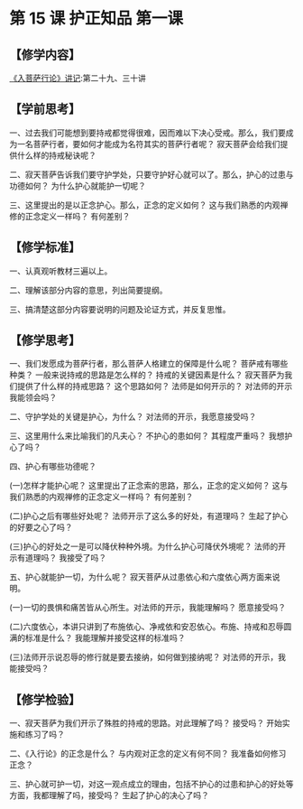 
# 第 15 课 护正知品 第一课

## 【修学内容】

[《入菩萨行论》讲记](text):第二十九、三十讲

## 【学前思考】

一、过去我们可能想到要持戒都觉得很难，因而难以下决心受戒。那么，我们要成为一名菩萨行者，要如何才能成为名符其实的菩萨行者呢？
寂天菩萨会给我们提供什么样的持戒秘诀呢？

二、寂天菩萨告诉我们要守护学处，只要守护好心就可以了。那么，护心的过患与功德如何？
为什么护心就能护一切呢？

三、这里提出的是以正念护心。那么，正念的定义如何？
这与我们熟悉的内观禅修的正念定义一样吗？
有何差别？

## 【修学标准】

一、认真观听教材三遍以上。

二、理解该部分内容的意思，列出简要提纲。

三、搞清楚这部分内容要说明的问题及论证方式，并反复思惟。

## 【修学思考】

一、我们发愿成为菩萨行者，那么菩萨人格建立的保障是什么呢？
菩萨戒有哪些种类？
一般来说持戒的思路是怎么样的？
持戒的关键因素是什么？
寂天菩萨为我们提供了什么样的持戒思路？
这个思路如何？
法师是如何开示的？
对法师的开示我能领会吗？

二、守护学处的关键是护心，为什么？
对法师的开示，我愿意接受吗？

三、这里用什么来比喻我们的凡夫心？
不护心的患如何？
其程度严重吗？
我想护心了吗？

四、护心有哪些功德呢？

(一)怎样才能护心呢？
这里提出了正念索的思路，那么，正念的定义如何？
这与我们熟悉的内观禅修的正念定义一样吗？
有何差别？

(二)护心之后有哪些好处呢？
法师开示了这么多的好处，有道理吗？
生起了护心的好要之心了吗？

(三)护心的好处之一是可以降伏种种外境。为什么护心可降伏外境呢？
法师的开示有道理吗？
我接受了吗？

五、护心就能护一切，为什么呢？
寂天菩萨从过患依心和六度依心两方面来说明。

(一)一切的畏惧和痛苦皆从心所生。对法师的开示，我能理解吗？
愿意接受吗？

(二)六度依心，本讲只讲到了布施依心、净戒依和安忍依心。布施、持戒和忍辱圆满的标准是什么？
我能理解并接受这样的标准吗？

(三)法师开示说忍辱的修行就是要去接纳，如何做到接纳呢？
对法师的开示，我能接受吗？

## 【修学检验】

一、寂天菩萨为我们开示了殊胜的持戒的思路。对此理解了吗？
接受吗？
开始实施和练习了吗？

二、《入行论》的正念是什么？
与内观对正念的定义有何不同？
我准备如何修习正念？

三、护心就可护一切，对这一观点成立的理由，包括不护心的过患和护心的好处等方面，我都理解了吗，接受吗？
生起了护心的决心了吗？
